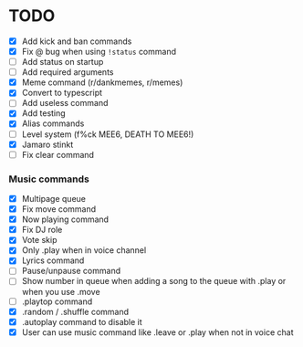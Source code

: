# TODO

-   [x] Add kick and ban commands
-   [x] Fix @ bug when using `!status` command
-   [ ] Add status on startup
-   [ ] Add required arguments
-   [x] Meme command (r/dankmemes, r/memes)
-   [x] Convert to typescript
-   [ ] Add useless command
-   [x] Add testing
-   [x] Alias commands
-   [ ] Level system (f%ck MEE6, DEATH TO MEE6!)
-   [x] Jamaro stinkt
-   [ ] Fix clear command

### Music commands

-   [x] Multipage queue
-   [x] Fix move command
-   [x] Now playing command
-   [x] Fix DJ role
-   [x] Vote skip
-   [x] Only .play when in voice channel
-   [x] Lyrics command
-   [ ] Pause/unpause command
-   [ ] Show number in queue when adding a song to the queue with .play or when you use .move
-   [ ] .playtop command
-   [x] .random / .shuffle command
-   [x] .autoplay command to disable it
-   [x] User can use music command like .leave or .play when not in voice chat
